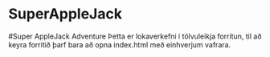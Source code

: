# SuperAppleJack
#Super AppleJack Adventure
Þetta er lokaverkefni í tölvuleikja forritun, til að keyra forritið þarf bara að opna index.html með einhverjum vafrara.
